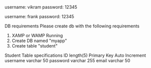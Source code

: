 username: vikram
password: 12345

username: frank
password: 12345

DB requirements
Please create db with the following requirements
1. XAMP or WAMP Running
2. Create DB named "myapp"
3. Create table "student"

Student Table specifications
ID length(5) Primary Key Auto Increment
username varchar 50
password varchar 255
email varchar 50
